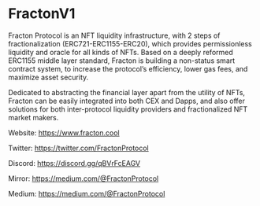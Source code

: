 # FractonV1

Fracton Protocol is an NFT liquidity infrastructure, with 2 steps of fractionalization (ERC721-ERC1155-ERC20), which provides permissionless liquidity and oracle for all kinds of NFTs. Based on a deeply reformed ERC1155 middle layer standard, Fracton is building a non-status smart contract system, to increase the protocol’s efficiency, lower gas fees, and maximize asset security.

Dedicated to abstracting the financial layer apart from the utility of NFTs, Fracton can be easily integrated into both CEX and Dapps, and also offer solutions for both inter-protocol liquidity providers and fractionalized NFT market makers.


Website: https://www.fracton.cool

Twitter: https://twitter.com/FractonProtocol

Discord: https://discord.gg/qBVrFcEAGV

Mirror: https://medium.com/@FractonProtocol

Medium: https://medium.com/@FractonProtocol
